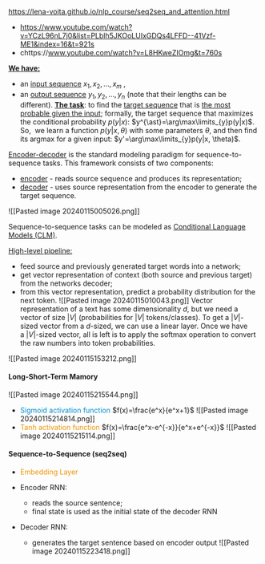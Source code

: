  
https://lena-voita.github.io/nlp_course/seq2seq_and_attention.html

- https://www.youtube.com/watch?v=YCzL96nL7j0&list=PLblh5JKOoLUIxGDQs4LFFD--41Vzf-ME1&index=16&t=921s
- chttps://www.youtube.com/watch?v=L8HKweZIOmg&t=760s

<u><b>We have:</b></u>
- an <u>input sequence</u> $x_1, x_2, \dots, x_m$ ,
- an <u>output sequence</u> $y_1, y_2, \dots, y_n$ (note that their lengths can be different).
<u><b>The task</u></b>: to find the <u>target sequence</u> that is <u>the most probable given the input</u>; formally, the target sequence that maximizes the conditional probability $p(y|x)$: $y^{\ast}=\arg\max\limits_{y}p(y|x)$.
So,  we learn a function $p(y|x, \theta)$ with some parameters $\theta$, and then find its argmax for a given input: $y'=\arg\max\limits_{y}p(y|x, \theta)$.

<u>Encoder-decoder</u> is the standard modeling paradigm for sequence-to-sequence tasks. This framework consists of two components:
- <u>encoder</u> - reads source sequence and produces its representation;
- <u>decoder</u> - uses source representation from the encoder to generate the target sequence.

![[Pasted image 20240115005026.png]]

Sequence-to-sequence tasks can be modeled as <u>Conditional Language Models (CLM)</u>.

<u>High-level pipeline:</u>
- feed source and previously generated target words into a network;
- get vector representation of context (both source and previous target) from the networks decoder;
- from this vector representation, predict a probability distribution for the next token.
![[Pasted image 20240115010043.png]]
Vector representation of a text has some dimensionality $d$, but we need a vector of size $|V|$ (probabilities for $|V|$ tokens/classes). To get a $|V|$-sized vector from a $d$-sized, we can use a linear layer. Once we have a $|V|$-sized vector, all is left is to apply the softmax operation to convert the raw numbers into token probabilities.

![[Pasted image 20240115153212.png]]


#### Long-Short-Term Mamory
![[Pasted image 20240115215544.png]]
- <font color="#008ECC">Sigmoid activation function</font> $f(x)=\frac{e^x}{e^x+1}$
	 ![[Pasted image 20240115214814.png]]
- <font color="#EB9605">Tanh activation function</font> $f(x)=\frac{e^x-e^{-x}}{e^x+e^{-x}}$
	![[Pasted image 20240115215114.png]]

#### Sequence-to-Sequence (seq2seq)
- <font color="#EB9605">Embedding Layer</font>


- Encoder RNN: 
	- reads the source sentence;
	- final state is used as the initial state of the decoder RNN
- Decoder RNN:
	- generates the target sentence based on encoder output
![[Pasted image 20240115223418.png]]
